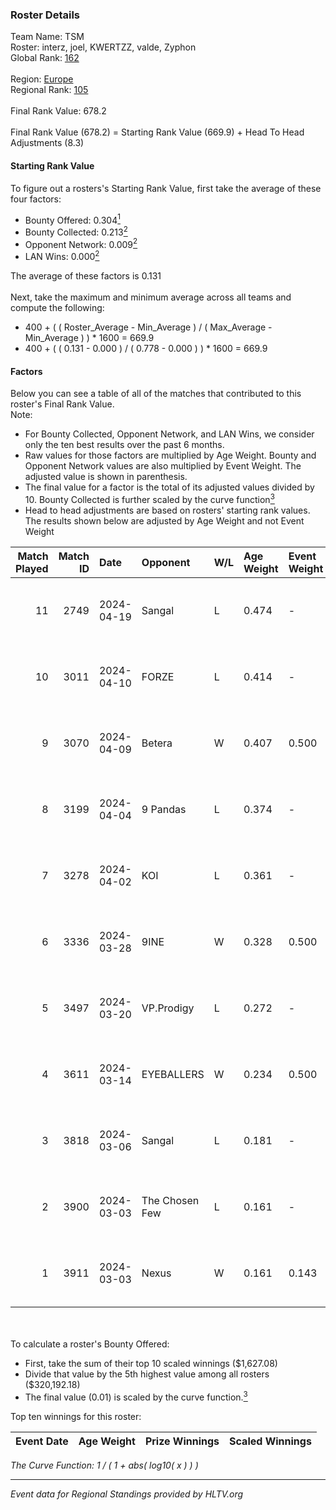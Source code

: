 ### Roster Details<br />
Team Name: TSM<br />
Roster: interz, joel, KWERTZZ, valde, Zyphon<br />
Global Rank: [162](../standings_global.md)<br />
<br />
Region: [Europe]( ../standings_europe.md)<br />
Regional Rank: [105]( ../standings_europe.md)<br />
<br />
Final Rank Value:  678.2<br />
<br />
Final Rank Value (678.2) = Starting Rank Value (669.9) + Head To Head Adjustments (8.3)<br />

#### Starting Rank Value<br />
To figure out a rosters's Starting Rank Value, first take the average of these four factors:<br />
- Bounty Offered: 0.304[<sup>1</sup>](#table2)
- Bounty Collected: 0.213[<sup>2</sup>](#table1)
- Opponent Network: 0.009[<sup>2</sup>](#table1)
- LAN Wins: 0.000[<sup>2</sup>](#table1)

The average of these factors is 0.131<br />
<br />
Next, take the maximum and minimum average across all teams and compute the following:<br />
- 400 + ( ( Roster_Average - Min_Average ) / ( Max_Average - Min_Average ) ) * 1600 = 669.9
- 400 + ( ( 0.131 - 0.000 ) / ( 0.778 - 0.000 ) ) * 1600 = 669.9


#### Factors<br />
Below you can see a table of all of the matches that contributed to this roster's Final Rank Value.<br />
Note:<br />

- For Bounty Collected, Opponent Network, and LAN Wins, we consider only the ten best results over the past 6 months.
- Raw values for those factors are multiplied by Age Weight. Bounty and Opponent Network values are also multiplied by Event Weight. The adjusted value is shown in parenthesis.
- The final value for a factor is the total of its adjusted values divided by 10. Bounty Collected is further scaled by the curve function[<sup>3</sup>](#curveFunction)
- Head to head adjustments are based on rosters' starting rank values. The results shown below are adjusted by Age Weight and not Event Weight
<span id="table1"></span><br />


| Match Played | Match ID | Date       | Opponent       | W/L | Age Weight | Event Weight | Bounty Collected | Opponent Network | LAN Wins  | H2H Adj. | Roster                               |
| -: | -: | :- | :- | :- | :- | :- | :- | :- | :- | -: | :- |
|           11 |     2749 | 2024-04-19 | Sangal         | L   | 0.474      | -            | -                | -                | -         |    -1.03 | interz, joel, KWERTZZ, valde, Zyphon |
|           10 |     3011 | 2024-04-10 | FORZE          | L   | 0.414      | -            | -                | -                | -         |    -2.56 | joel, KWERTZZ, MoDo, valde, Zyphon   |
|            9 |     3070 | 2024-04-09 | Betera         | W   | 0.407      | 0.500        | 0.005 (0.001)    | 0.036 (0.007)    | 0 (0.000) |     7.02 | joel, KWERTZZ, MoDo, valde, Zyphon   |
|            8 |     3199 | 2024-04-04 | 9 Pandas       | L   | 0.374      | -            | -                | -                | -         |    -1.52 | joel, KWERTZZ, poizon, valde, Zyphon |
|            7 |     3278 | 2024-04-02 | KOI            | L   | 0.361      | -            | -                | -                | -         |    -1.14 | joel, KWERTZZ, poizon, valde, Zyphon |
|            6 |     3336 | 2024-03-28 | 9INE           | W   | 0.328      | 0.500        | 0.000 (0.000)    | 0.064 (0.011)    | 0 (0.000) |     3.16 | joel, KWERTZZ, poizon, valde, Zyphon |
|            5 |     3497 | 2024-03-20 | VP.Prodigy     | L   | 0.272      | -            | -                | -                | -         |    -2.19 | joel, KWERTZZ, poizon, valde, Zyphon |
|            4 |     3611 | 2024-03-14 | EYEBALLERS     | W   | 0.234      | 0.500        | 0.005 (0.001)    | 0.488 (0.057)    | 0 (0.000) |     5.80 | interz, joel, MoDo, valde, Zyphon    |
|            3 |     3818 | 2024-03-06 | Sangal         | L   | 0.181      | -            | -                | -                | -         |    -0.35 | interz, JACKZ, joel, poizon, valde   |
|            2 |     3900 | 2024-03-03 | The Chosen Few | L   | 0.161      | -            | -                | -                | -         |    -2.54 | joel, KWERTZZ, poizon, valde, Zyphon |
|            1 |     3911 | 2024-03-03 | Nexus          | W   | 0.161      | 0.143        | 0.014 (0.000)    | 0.447 (0.010)    | 0 (0.000) |     3.64 | joel, KWERTZZ, poizon, valde, Zyphon |

<br />
<span id="table2"></span><br />
To calculate a roster's Bounty Offered:<br />

- First, take the sum of their top 10 scaled winnings ($1,627.08)
- Divide that value by the 5th highest value among all rosters ($320,192.18)
- The final value (0.01) is scaled by the curve function.[<sup>3</sup>](#curveFunction)

Top ten winnings for this roster:<br />

| Event Date | Age Weight | Prize Winnings | Scaled Winnings |
| :- | -: | :- | :- |


<span id="curveFunction"></span>_The Curve Function: 1 / ( 1 + abs( log10( x ) ) )_<br />

---
_Event data for Regional Standings provided by HLTV.org_<br />

